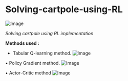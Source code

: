 # Solving-cartpole-using-RL
![Image](https://www.google.com/url?sa=i&url=https%3A%2F%2Fgithub.com%2Fganeshjha%2FCartpole&psig=AOvVaw01izDjRHGnjijSNZ1H9Oj1&ust=1594808110714000&source=images&cd=vfe&ved=0CAIQjRxqFwoTCMCK2q3BzOoCFQAAAAAdAAAAABAE)

_Solving cartpole using RL implementation_

**Methods used :**

* Tabular Q-learning method. 
![Image](https://miro.medium.com/max/2090/1*fPUV2_S21qNfbgS7mo5oGw.png=50*50)


• Policy Gradient method.
![Image](https://encrypted-tbn0.gstatic.com/images?q=tbn%3AANd9GcTaMa5bRPYyQcvveR16fPP6UTqNx06dlgjJ5A&usqp=CAU=50*50)


• Actor-Critic method
![Image](https://miro.medium.com/max/5734/1*BVh9xq3VYEsgz6eNB3F6cA.png=50*50)

